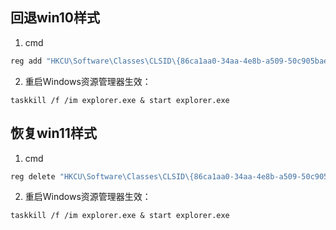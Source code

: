 ## 回退win10样式

1. cmd
```cmd
reg add "HKCU\Software\Classes\CLSID\{86ca1aa0-34aa-4e8b-a509-50c905bae2a2}\InprocServer32" /f /ve
```

2. 重启Windows资源管理器生效：
```
taskkill /f /im explorer.exe & start explorer.exe
```

## 恢复win11样式

1. cmd
```cmd
reg delete "HKCU\Software\Classes\CLSID\{86ca1aa0-34aa-4e8b-a509-50c905bae2a2}" /f
```

2. 重启Windows资源管理器生效：
```
taskkill /f /im explorer.exe & start explorer.exe
```